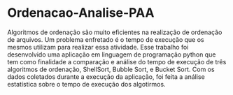 # Ordenacao-Analise-PAA

Algoritmos de ordenação são muito eficientes na realização de ordenação de arquivos. Um problema enfretado é o tempo de execução que os mesmos utilizam para realizar essa atividade. Esse trabalho foi desenvolvido uma aplicação em linguagem de programação python que tem como finalidade a comparação e análise do tempo de execução de três algoritmos de ordenação, ShellSort, Bubble Sort, e Bucket Sort. Com os dados coletados durante a execução da aplicação, foi feita a análise estatística sobre o tempo de execução dos algotirmos.
